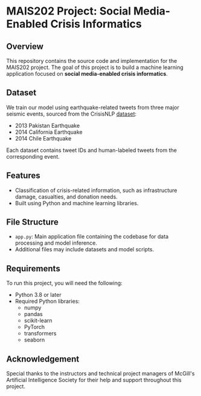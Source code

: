 # MAIS202 Project: Social Media-Enabled Crisis Informatics

## Overview
This repository contains the source code and implementation for the MAIS202 project. 
The goal of this project is to build a machine learning application focused on **social media-enabled crisis informatics**.

## Dataset
We train our model using earthquake-related tweets from three major seismic events, sourced from the CrisisNLP [dataset](https://crisisnlp.qcri.org/):
- 2013 Pakistan Earthquake
- 2014 California Earthquake
- 2014 Chile Earthquake

Each dataset contains tweet IDs and human-labeled tweets from the corresponding event.

## Features
- Classification of crisis-related information, such as infrastructure damage, casualties, and donation needs.
- Built using Python and machine learning libraries.

## File Structure
- `app.py`: Main application file containing the codebase for data processing and model inference.
- Additional files may include datasets and model scripts.

## Requirements
To run this project, you will need the following:
- Python 3.8 or later
- Required Python libraries:
  - numpy
  - pandas
  - scikit-learn
  - PyTorch
  - transformers
  - seaborn

## Acknowledgement
Special thanks to the instructors and technical project managers of McGill's Artificial Intelligence Society for their help and support throughout this project.
